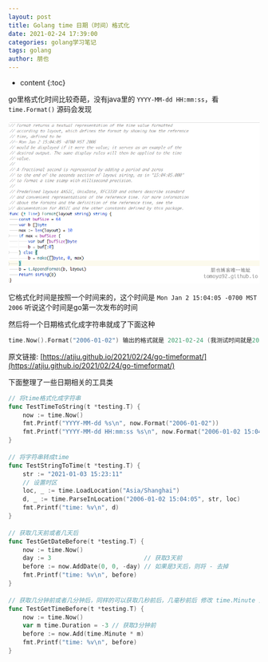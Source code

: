 ```yaml
---
layout: post
title: Golang time 日期（时间）格式化
date: 2021-02-24 17:39:00
categories: golang学习笔记
tags: golang
author: 朋也
---
```


* content
{:toc}

go里格式化时间比较奇葩，没有java里的 `YYYY-MM-dd HH:mm:ss`，看 `time.Format()` 源码会发现

![](/assets/2021-02-24-17-41-48.png)

它格式化时间是按照一个时间来的，这个时间是 `Mon Jan 2 15:04:05 -0700 MST 2006` 听说这个时间是go第一次发布的时间

然后将一个日期格式化成字符串就成了下面这种

```go
time.Now().Format("2006-01-02") 输出的格式就是 2021-02-24 (我测试时间就是2021-02-24)
```

原文链接: [https://atjiu.github.io/2021/02/24/go-timeformat/](https://atjiu.github.io/2021/02/24/go-timeformat/)

下面整理了一些日期相关的工具类

```go
// 将time格式化成字符串
func TestTimeToString(t *testing.T) {
    now := time.Now()
    fmt.Printf("YYYY-MM-dd %s\n", now.Format("2006-01-02"))
    fmt.Printf("YYYY-MM-dd HH:mm:ss %s\n", now.Format("2006-01-02 15:04:05"))
}

// 将字符串转成time
func TestStringToTime(t *testing.T) {
    str := "2021-01-03 15:23:11"
    // 设置时区
    loc, _ := time.LoadLocation("Asia/Shanghai")
    d, _ := time.ParseInLocation("2006-01-02 15:04:05", str, loc)
    fmt.Printf("time: %v\n", d)
}

// 获取几天前或者几天后
func TestGetDateBefore(t *testing.T) {
    now := time.Now()
    day := 3                          // 获取3天前
    before := now.AddDate(0, 0, -day) // 如果是3天后，则将 - 去掉
    fmt.Printf("time: %v\n", before)
}

// 获取几分钟前或者几分钟后，同样的可以获取几秒前后，几毫秒前后 修改 time.Minute 为 time.Second 或者 time.Hour time.Millisecond 等
func TestGetTimeBefore(t *testing.T) {
    now := time.Now()
    var m time.Duration = -3 // 获取3分钟前
    before := now.Add(time.Minute * m)
    fmt.Printf("time: %v\n", before)
}
```
